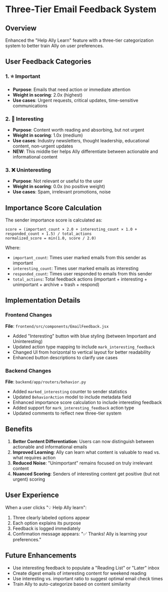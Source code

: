 # Three-Tier Email Feedback System

## Overview
Enhanced the "Help Ally Learn" feature with a three-tier categorization system to better train Ally on user preferences.

## User Feedback Categories

### 1. ⭐ Important
- **Purpose**: Emails that need action or immediate attention
- **Weight in scoring**: 2.0x (highest)
- **Use cases**: Urgent requests, critical updates, time-sensitive communications

### 2. 📖 Interesting
- **Purpose**: Content worth reading and absorbing, but not urgent
- **Weight in scoring**: 1.0x (medium)
- **Use cases**: Industry newsletters, thought leadership, educational content, non-urgent updates
- **NEW**: This middle tier helps Ally differentiate between actionable and informational content

### 3. ❌ Uninteresting
- **Purpose**: Not relevant or useful to the user
- **Weight in scoring**: 0.0x (no positive weight)
- **Use cases**: Spam, irrelevant promotions, noise

## Importance Score Calculation

The sender importance score is calculated as:

```
score = (important_count × 2.0 + interesting_count × 1.0 + responded_count × 1.5) / total_actions
normalized_score = min(1.0, score / 2.0)
```

Where:
- `important_count`: Times user marked emails from this sender as important
- `interesting_count`: Times user marked emails as interesting
- `responded_count`: Times user responded to emails from this sender
- `total_actions`: Total feedback actions (important + interesting + unimportant + archive + trash + respond)

## Implementation Details

### Frontend Changes
**File**: `frontend/src/components/EmailFeedback.jsx`
- Added "Interesting" button with blue styling (between Important and Uninteresting)
- Updated action type mapping to include `mark_interesting_feedback`
- Changed UI from horizontal to vertical layout for better readability
- Enhanced button descriptions to clarify use cases

### Backend Changes
**File**: `backend/app/routers/behavior.py`
- Added `marked_interesting` counter to sender statistics
- Updated `BehaviorAction` model to include metadata field
- Enhanced importance score calculation to include interesting feedback
- Added support for `mark_interesting_feedback` action type
- Updated comments to reflect new three-tier system

## Benefits

1. **Better Content Differentiation**: Users can now distinguish between actionable and informational emails
2. **Improved Learning**: Ally can learn what content is valuable to read vs. what requires action
3. **Reduced Noise**: "Unimportant" remains focused on truly irrelevant content
4. **Nuanced Scoring**: Senders of interesting content get positive (but not urgent) scoring

## User Experience

When a user clicks "💡 Help Ally learn":
1. Three clearly labeled options appear
2. Each option explains its purpose
3. Feedback is logged immediately
4. Confirmation message appears: "✅ Thanks! Ally is learning your preferences."

## Future Enhancements

- Use interesting feedback to populate a "Reading List" or "Later" inbox
- Create digest emails of interesting content for weekend reading
- Use interesting vs. important ratio to suggest optimal email check times
- Train Ally to auto-categorize based on content similarity
